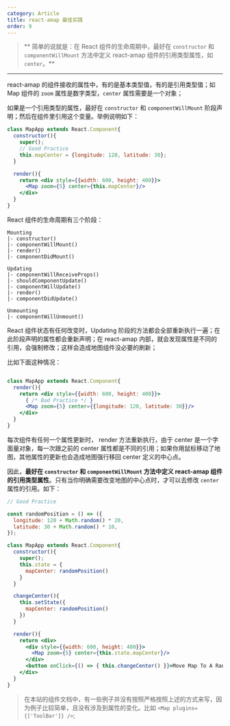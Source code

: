 ```yaml
---
category: Article
title: react-amap 最佳实践
order: 9
---
```


> ** 简单的说就是：在 React 组件的生命周期中，最好在 `constructor` 和 `componentWillMount` 方法中定义 react-amap 组件的引用类型属性，如 `center`。**

---

react-amap 的组件接收的属性中，有的是基本类型值，有的是引用类型值；如 Map 组件的 `zoom` 属性是数字类型，`center` 属性需要是一个对象；

如果是一个引用类型的属性，最好在 `constructor` 和 `componentWillMount` 阶段声明；然后在组件里引用这个变量。举例说明如下：

```jsx
class MapApp extends React.Component{
  constructor(){
    super();
    // Good Practice
    this.mapCenter = {longitude: 120, latitude: 30};
  }

  render(){
    return <div style={{width: 600, height: 400}}>
      <Map zoom={5} center={this.mapCenter}/>
    </div>
  }
}
```



React 组件的生命周期有三个阶段：

```
Mounting
|- constructor()
|- componentWillMount()
|- render()
|- componentDidMount()

Updating
|- componentWillReceiveProps()
|- shouldComponentUpdate()
|- componentWillUpdate()
|- render()
|- componentDidUpdate()

Unmounting
|- componentWillUnmount()
```

React 组件状态有任何改变时，Updating 阶段的方法都会全部重新执行一遍；在此阶段声明的属性都会重新声明；在 react-amap 内部，就会发现属性是不同的引用，会强制修改；这样会造成地图组件没必要的刷新；

比如下面这种情况：

```jsx

class MapApp extends React.Component{
  render(){
    return <div style={{width: 600, height: 400}}>
      { /* Bad Practice */ }
      <Map zoom={5} center={{longitude: 120, latitude: 30}}/>
    </div>
  }
}
```

每次组件有任何一个属性更新时， render 方法重新执行，由于 center 是一个字面量对象，每一次跟之前的 center 属性都是不同的引用；如果你用鼠标移动了地图，其他属性的更新也会造成地图强行移回 center 定义的中心点。

因此，**最好在 `constructor` 和 `componentWillMount` 方法中定义 react-amap 组件的引用类型属性**。只有当你明确需要改变地图的中心点时，才可以去修改 `center` 属性的引用。如下：

```jsx
// Good Practice

const randomPosition = () => ({
  longitude: 120 + Math.random() * 20,
  latitude: 30 + Math.random() * 10,
});

class MapApp extends React.Component{
  constructor(){
    super();
    this.state = {
      mapCenter: randomPosition()
    }
  }

  changeCenter(){
    this.setState({
      mapCenter: randomPosition()
    })
  }

  render(){
    return <div>
      <div style={{width: 600, height: 400}}>
        <Map zoom={5} center={this.state.mapCenter}/>
      </div>
      <button onClick={() => { this.changeCenter() }}>Move Map To A Random Center</button>
    </div>
  }
}
```


> 在本站的组件文档中，有一些例子并没有按照严格按照上述的方式来写，因为例子比较简单，且没有涉及到属性的变化。比如 `<Map plugins={['ToolBar']} />`;



